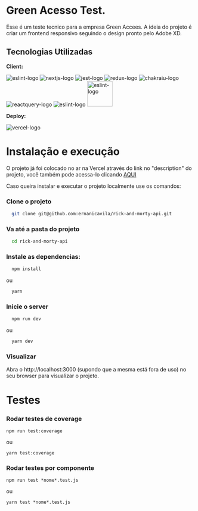 # Green Acesso Test.

Esse é um teste tecnico para a empresa Green Accees. A ideia do projeto é criar um frontend responsivo seguindo o design pronto pelo Adobe XD.

## Tecnologias Utilizadas

**Client:**

<img src="https://img.shields.io/badge/eslint-3A33D1?style=for-the-badge&logo=eslint&logoColor=white" alt="eslint-logo" />
<img src="https://img.shields.io/badge/next.js-000000?style=for-the-badge&logo=nextdotjs&logoColor=white" alt="nextjs-logo" />
<img src="https://img.shields.io/badge/Jest-C21325?style=for-the-badge&logo=jest&logoColor=white" alt="jest-logo" />
<img src="https://img.shields.io/badge/Redux-593D88?style=for-the-badge&logo=redux&logoColor=white" alt="redux-logo" />
<img src="https://img.shields.io/badge/Chakra--UI-319795?style=for-the-badge&logo=chakra-ui&logoColor=white" alt="chakraiu-logo" />
<img src="https://img.shields.io/badge/React_Query-FF4154?style=for-the-badge&logo=React_Query&logoColor=white" alt="reactquery-logo" />

<img src="https://miro.medium.com/v2/resize:fit:68/format:webp/1*eYYtH7FRS5oIIyzQMt9goQ.png" alt="eslint-logo" />
<img src="https://madewithreact.com/content/images/2020/04/formik.png" width='68px' alt="eslint-logo" />

**Deploy:**

<img src="https://img.shields.io/badge/Vercel-000000?style=for-the-badge&logo=vercel&logoColor=white" alt="vercel-logo" />

# Instalação e execução

O projeto já foi colocado no ar na Vercel através do link no "description" do projeto, você também pode acessa-lo clicando <a href="https://rick-and-morty-api-pied.vercel.app/" target="_blank">AQUI</a>

Caso queira instalar e executar o projeto localmente use os comandos:

### Clone o projeto

```bash
  git clone git@github.com:ernanicavila/rick-and-morty-api.git
```

### Va até a pasta do projeto

```bash
  cd rick-and-morty-api
```

### Instale as dependencias:

```bash
  npm install
```

ou

```bash
  yarn
```

### Inicie o server

```bash
  npm run dev
```

ou

```bash
  yarn dev
```

### Visualizar

Abra o http://localhost:3000 (supondo que a mesma está fora de uso) no seu browser para visualizar o projeto.

# Testes

### Rodar testes de coverage

```
npm run test:coverage
```

ou

```
yarn test:coverage
```

### Rodar testes por componente

```
npm run test *nome*.test.js
```

ou

```
yarn test *nome*.test.js
```
